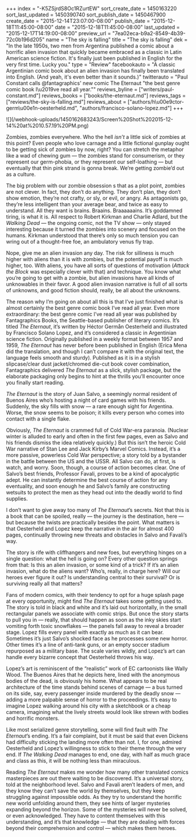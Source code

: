 +++
index = "-K5ZSjrdS8Oc1RZurtEW"
sort_create_date = 1450163220
sort_last_updated = 1450390740
sort_publish_date = 1450467900
create_date = "2015-12-14T23:07:00-08:00"
publish_date = "2015-12-18T11:45:00-08:00"
date = "2015-12-18T11:45:00-08:00"
last_updated = "2015-12-17T14:19:00-08:00"
preview_url = "7ea02eca-b9a2-8549-4b39-72c0b196d205"
name = "The sky is falling"
title = "The sky is falling"
dek = "In the late 1950s, two men from Argentina published a comic about a horrific alien invasion that quickly became embraced as a classic in Latin American science fiction. It's finally just been published in English for the very first time. Lucky you."
type = "Review"
facebookauto = "A classic Argentinian comic book about an alien invasion has finally been translated into English. (And yeah, it's even better than it sounds.)"
twitterauto = "Paul Constant calls @fantagraphics' new comic The Eternaut \"the best genre comic book I\u2019ve read all year.\""
reviews_byline = ["writers/paul-constant.md"]
reviews_books = ["books/the-eternaut.md"]
reviews_tags = ["reviews/the-sky-is-falling.md"]
reviews_about = ["authors/h\u00e9ctor-germ\u00e1n-oesterheld.md", "authors/francisco-solano-lopez.md"]
+++

<p class="image-hero">![](/webhook-uploads/1450162683243/Screen%20Shot%202015-12-14%20at%2010.57.19%20PM.png)</p>

Zombies, zombies everywhere. Who the hell *isn’t* a little sick of zombies at this point? Even people who love carnage and a little fictional gunplay ought to be getting sick of zombies by now, right? You can stretch the metaphor like a wad of chewing gum — the zombies stand for consumerism, or they represent our germ-phobia, or they represent our self-loathing — but eventually that thin pink strand is gonna break. We’re getting zombie’d out as a culture.

The big problem with our zombie obsession s that as a plot point, zombies are not clever. In fact, they don’t do anything. They don’t plan, they don’t show emotion, they’re not crafty, or sly, or evil, or angry. As antagonists go, they’re less intelligent than your average bear, and twice as easy to understand. All they want is brains. Braains. Braaaaaains. It’s goddamned tiring, is what it is. All respect to Robert Kirkman and Charlie Adlard, but the *Walking Dead* — the ongoing comic, not the TV show — only stayed interesting because it turned the zombies into scenery and focused on the humans. Kirkman understood that there’s only so much tension you can wring out of a thought-free foe, an ambulatory venus fly trap.

Nope, give me an alien invasion any day. The risk for silliness is much higher with aliens than it is with zombies, but the potential payoff is much higher, too. With aliens, you have all sorts of questions of motivation (*Attack the Block* was especially clever with that) and technique. You know what you’re going to get with a zombie, but alien invasions have all kinds of unknowables in their favor. A good alien invasion narrative is full of all sorts of unknowns, and good fiction should, really, be all about the unknowns.

<div class="break"></div>

The reason why I’m going on about all this is that I’ve just finished what is almost certainly the best genre comic book I’ve read all year. Even more extraordinary: the best genre comic I’ve read all year was published by Fantagraphics Books, the Seattle-based publisher of literary comics. It’s titled *The Eternaut*, it’s written by Héctor Germån Oesterheld and illustrated by Francisco Solano Lopez, and it’s considered a classic in Argentinian science fiction. Originally published in a weekly format between 1957 and 1959, *The Eternaut* has never before been published in English (Erica Mena did the translation, and though I can’t compare it with the original text, the language feels smooth and sturdy). Published as it is in a stylish slipcase/clear dust jacket/chromed die-cut book cover combination, Fantagraphics delivered *The Eternaut* as a slick, stylish package, but the elaborate packaging only begins to hint at the thrills you’ll encounter once you finally start reading.

*The Eternaut* is the story of Juan Salvo, a seemingly normal resident of Buenos Aires who’s hosting a night of card games with his friends. Suddenly, the sky fills with snow — a rare enough sight for Argentina. Worse, the snow seems to be poison; it kills every person who comes into contact with a single flake.

Obviously, *The Eternaut* is crammed full of Cold War-era paranoia. (Nuclear winter is alluded to early and often in the first few pages, even as Salvo and his friends dismiss the idea relatively quickly.) But this isn’t the heroic Cold War narrative of Stan Lee and Jack Kirby’s Marvel Comics. Instead, it’s a more passive, powerless Cold War perspective; a story told by a bystander in the battle between the US and the USSR. All Salvo can do, at first, is watch, and worry. Soon, though, a course of action becomes clear. One of Salvo’s best friends, Professor Favali, proves to be a kind of apocalyptic adept. He can instantly determine the best course of action for any eventuality, and soon enough he and Salvo’s family are constructing wetsuits to protect the men as they head out into the deadly world to find supplies.

I don’t want to give away too many of *The Eternaut*’s secrets. Not that this is a book that can be spoiled, really — the journey is the destination, here — but because the twists are practically besides the point. What matters is that Oesterheld and Lopez keep the narrative in the air for almost 400 pages, continually throwing new threats and obstacles in Salvo and Favali’s way. 

The story is rife with cliffhangers and new foes, but everything hinges on a single question: what the hell is going on? Every other question springs from that: Is this an alien invasion, or some kind of a trick? If it’s an alien invasion, what do the aliens want? Who’s, really, in charge here? Will our heroes ever figure it out? Is understanding central to their survival? Or is surviving really all that matters?

<div class="break"></div>

Fans of modern comics, with their tendency to opt for a huge splash page at every opportunity, might find *The Eternaut* takes some getting used to. The story is told in black and white and it’s laid out horizontally, in the small rectangular panels we associate with comic strips. But once the story starts to pull you in — really, that should happen as soon as the inky skies start vomiting forth toxic snowflakes — the panels fall away to reveal a broader stage. Lopez fills every panel with exactly as much as it can bear. Sometimes it’s just Salvo’s shocked face as he processes some new horror. Other times it’s a line of anti-tank guns, or an empty soccer stadium repurposed as a military base. The scale varies wildly, and  Lopez’s art can handle every bizarre concept that Oesterheld throws his way.

Lopez’s art is reminiscent of the “realistic” work of EC cartoonists like Wally Wood. The Buenos Aires that he depicts here, lined with the anonymous bodies of the dead, is obviously his home. What appears to be real architecture of the time stands behind scenes of carnage — a bus turned on its side, say, every passenger inside murdered by the deadly snow — adding a more palpable sense of horror to the proceedings. It’s easy to imagine Lopez walking around his city with a sketchbook or a cheap camera, imagining what the lively streets would look like strewn with bodies and horrific monsters.

Like most serialized genre storytelling, some will find fault with *The Eternaut*’s ending. It’s a fair complaint, but it must be said that even Dickens had difficulty sticking the landing more often than not. I, for one, admired Oesterheld and Lopez’s willingness to stick to their theme through the very end. If *The Walking Dead* manages to end, one day, with half as much grace and class as this, it will be nothing less than miraculous.

Reading *The Eternaut* makes me wonder how many other translated comics masterpieces are out there waiting to be discovered. It’s a universal story, told at the neighborhood level. Salvo and Favali aren’t leaders of men, and they know they can’t save the world by themselves, but they keep struggling against impossible odds. As they try to understand the horrific new world unfolding around them, they see hints of larger mysteries expanding beyond the horizon. Some of the mysteries will never be solved, or even acknowledged. They have to content themselves with this understanding, and it’s that knowledge — that they are dealing with forces beyond their comprehension and control — which makes them heroes. 